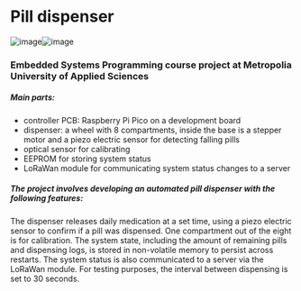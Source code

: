 # Pill dispenser
![image](https://github.com/andreagy/pill-dispenser/assets/112083530/77c55d1f-cfc0-4844-9a72-17acd3afa944)![image](https://github.com/andreagy/pill-dispenser/assets/112083530/65f52f5a-0ccc-4e6e-a57b-10d34dcf63a3)

### Embedded Systems Programming course project at Metropolia University of Applied Sciences

##### Main parts:
- controller PCB: Raspberry Pi Pico on a development board
- dispenser: a wheel with 8 compartments, inside the base is a stepper motor and a piezo electric sensor for detecting falling pills
- optical sensor for calibrating
- EEPROM for storing system status
- LoRaWan module for communicating system status changes to a server

##### The project involves developing an automated pill dispenser with the following features:
The dispenser releases daily medication at a set time, using a piezo electric sensor to confirm if a pill was dispensed. One compartment out of the eight is for calibration. The system state, including the amount of remaining pills and dispensing logs, is stored in non-volatile memory to persist across restarts. The system status is also communicated to a server via the LoRaWan module.
For testing purposes, the interval between dispensing is set to 30 seconds.

